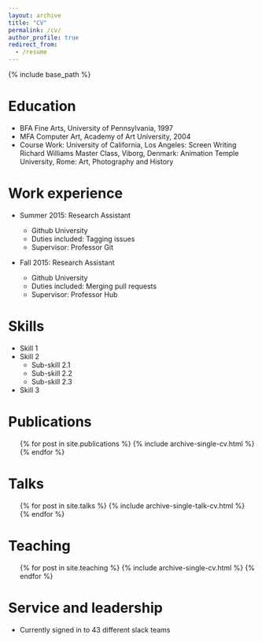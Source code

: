 ```yaml
---
layout: archive
title: "CV"
permalink: /cv/
author_profile: true
redirect_from:
  - /resume
---
```


{% include base_path %}

Education
======
* BFA Fine Arts, University of Pennsylvania, 1997
* MFA Computer Art, Academy of Art University, 2004
* Course Work:
  University of California, Los Angeles: Screen Writing
  Richard Williams Master Class, Viborg, Denmark: Animation
  Temple University, Rome: Art, Photography and History

Work experience
======
* Summer 2015: Research Assistant
  * Github University
  * Duties included: Tagging issues
  * Supervisor: Professor Git

* Fall 2015: Research Assistant
  * Github University
  * Duties included: Merging pull requests
  * Supervisor: Professor Hub

Skills
======
* Skill 1
* Skill 2
  * Sub-skill 2.1
  * Sub-skill 2.2
  * Sub-skill 2.3
* Skill 3

Publications
======
  <ul>{% for post in site.publications %}
    {% include archive-single-cv.html %}
  {% endfor %}</ul>

Talks
======
  <ul>{% for post in site.talks %}
    {% include archive-single-talk-cv.html %}
  {% endfor %}</ul>

Teaching
======
  <ul>{% for post in site.teaching %}
    {% include archive-single-cv.html %}
  {% endfor %}</ul>

Service and leadership
======
* Currently signed in to 43 different slack teams
